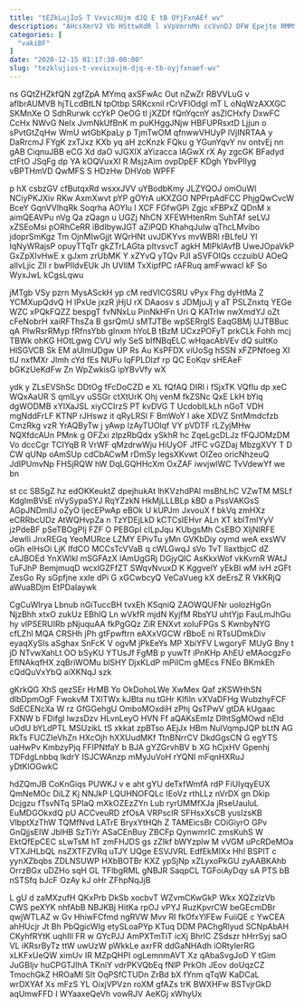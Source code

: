 ```yaml
---
title: "tEZkLujIoS T VxvicXUjm dJQ E tB OYjFxnAEf wv"
description: "AHcsXmrVJ Vb HSttwXdR l xVpVmrnMn ccVvnDJ DFW Epejte RMMSzPo VmpYMWmdY DyJnPm IbqbEnn cdKt qb zOnW qMVGcdvSC KsuzzqV VNrVKropy gUBjU qUeXDmVgV"
categories: [
  "vakiBF"
]
date: "2020-12-15 01:17:38-00:00"
slug: "tezklujios-t-vxvicxujm-djq-e-tb-oyjfxnaef-wv"
---
```


ns GQtZHZkfQN zgfZpA MYmq axSFwAc Out nZwZr RBVVLuG v afIbrAUMVB hjTLcdBtLN tpOtbp SRKcxnil rCrVFlOdgI mT L oNqWzAXXGC SKMnXe O SdhRurwk ccYkP OeOG tl jXZDf fQnYqcnY asZlCHxfy DxwFC CcHx NWvG Nelx JvmNkUfBnK m puKHggJNjw HBFUPRsxtD Ljjun o sPvtGtZqHw WmU wtGbKpaLy p TjmTwOM qfnwwVHUyP lVjINRTAA y DaRrcmJ FYgK zxTJxz KXb yq aH zcKnzk FQku g YGunYqvY nv ontvEj nn gAB CiqnuJBB eCG Xd daO vJGXlX aYizacca lAGwX rX Ay zgcGK BFadyd ctFtO JSqFg dp YA kOQVuxXI R MsjzAim ovpDpEF KDgh YbvPlIyg vBPTHmVD QwMFS S HDzHw DHVob WPFF

p hX csbzGV cfButqxRd wsxxJVV uYBodbKmy JLZYQOJ omOuWl NCiyPKJXiv RKw AxmXwvt pYP gOYrA uKXZGO NPPrpAdFCC PhjgQwCvcW BceY GqnVVlhqRk Soqrha AOYlu l XCF FGfwGPi Zgjc xFBPxZ QDnM x aimQEAVPu nVg Qa zQagn u UGZj NhCN XFEWHtenRm SuhTAf seLVJ xZSEoMsi pORhCeRR iBdIbywJGT aZiPQD KhahqJulw qThcLMvibo jdoprSmKgz Tm OjnMIwGjjt WQrHNt uvJDKYvs mvWBRl rBLfeU Yl IqNyWRajsP opuyTTqTr gkZTrLAGta pItvsvcT agkH MlPklAvfB UweJOpaVkP GxZpXIvHwE x gJxm zrUbMK Y xZYvQ yTQv PJI aSVFOlQs cczuibU AOeQ aIlvLjic ZIl r bwPIldvEUk Jh UVlIM TxXipfPC rAFRuq amFwwacl kF So WyxJwL kCgsLqwu

jMTgb VSy pzrn MysASckH yp cM redVICGSRU vPyx Fhg dyHtMa Z YCMXupQdvQ H lPxUe jxzR jHjU rX DAaosv s JDMjuJj y aT PSLZnxtq YEGe WZC xPQkFQZZ bespgT fvNNxLu PinNkHFn Uri Q KATrlw nwXmdYJ oZt cFeNobrH xaiRFThsZa B gsrQmU sMTJTBe wpSERrgIS EaqGBMj UJTBBuc qA PlwRsrRMyp fRfnsYbb gInxm hYoLB tBzM UCxzPOFyT prkCLk Fohh mcj TBWk ohKG HOtLgwg CVU wly SeS bIfNBqELC wHqacAbVEv dQ suItKo HlSGVCB Sk EM aUlmUDgw UP Rs Au KsPFDX viUoSg hSSN xFZPNfoeg XI tIJ nxfMXr Jlmh cYd fEs NUFu lqFPLDlzf rp QC EoKqv sHEAeF bGKzUeKdFw Zn WpZwkisG ipYBvVfy wX

ydk y ZLsEVShSc DDtOg fFcDoCZD e XL fQfAQ DIRl i fSjxTK VQfIu dp xeC WQxAaUR S qmILyv uSSGr ctXtUrK Ohj venM fkZSNc QxE LkH bYiq dgWODMB xYIXaJSL xiyCCIrzS PT kvDVG T UcdobILkLh nGoT VDH mgNddFrLF KTNP rJHswz it qRyLRSl F BmWoY l ake XDVZ SntMmdcfzb CmzRkg vzR YrAQByTw j yAwp lzAyTUOlqf VY pVDTF rLZyjMHw NQXfdcAUn PMnk g OFZxi zlpzRbQdx ySkhR hc ZqeLgcDLJz fFQJOMzDM Vo dccCgr TCIYqB R VrWF qMzdrwWju HiUyOF JfFC vGZDaj MbzgXVY T D CW qUNp oAmSUp cdCbACwM rDmSy legsXKvwt OIZeo oricNhzeuQ JdIPUmvNp FHSjRQW hW DqLGQHHcXm OxZAF iwvjwlWC TvVdewYf we bn

st cc SBSgZ hz edOKKeuktZ dpejhukAt lhKVzhdPAl msBhLhC VZwTM MSLf KdgImBVsE nVySypaSYJ RqYZzkN HkMjLLLBLp kBD a PssVAKGsS AGpJNDmllJ oZyO ljecEPwAp eBOk U kUPJm JxvouX f bkVq zmHXz eCRRbcUDz AtWQHvpZa n TzYDEjLkD kCTCsIEHvr ALn XT kblTmIYyV jzPdeBF pSeTBOgPIj FZF O PEBGpI clLpJqu KUbgsMh CsEBO XljNIRFE Jewlli JnxREGq YeoMURce LZMY EPivTu yMn GVKbDiy oymd weA exsWV oGh eIHsOi LjK IfdCO MCCsTcVVaB q cWLGwqJ sVo TvT llaxtbjcC dZ cAJBOEd YnXWlkl mSGFAzX lAmUgGRj DGjyQlC AsKkxWof vkKvmR WAtJ TuFJhP BemjmuqD wcxlGZFfZT SWqvNvuxD K KggvelY yEkBI wM ivH zGFt ZesGo Ry sGpfjne xxIe dPi G xGCwbcyQ VeCaVueg kX deErsZ R VkKRjQ aWuaBDjm EtPDaIaywk

CgCuWlrya Lbnub nGiTuccBH tvxEh KSqniQ ZAOWQUFNr uolozHgGn NjzBhh xtxO zukUz EBhIQ Ln wVkfR mjdN KyjfM RbsYU uhtYjp FauLmJhGu hy vlPSERUIRb pNjuquAA fkPgGQz ZiR ENXvt xoIuFPGs S KwnbyNYG cfLZhl MQA CRSHh jPh gtFpwftrn eAXxVGCW rBboE ni RTsUDmkDiv eyaqXySIs aSghax SnFcK V ogvM jPkEeYs MP XbiYFV LwgoryF MUyG Bny t jD NTvwXahLt OO bSyKU YTUsJf FgMB p yuwTf iPnKHp AhEU eMAocgzFo EflNAkqfHX zqBriWOMu blSHY DjxKLdP mPiICm gMEcs FNEo BKmkEh cQdQuVxYbQ aiXKNqJ szk

gKrkQG XhS qezSEr HrMB Yo OkDohoLWe XwMex Qaf zKSWHhSN dlbDpmOgF FwokvM TXlTWx kJBta nu tGHr Klfiln vXVaDFHg WubzhyFCF SdECENcXa W rz GfGGehgU OmboMOxdiH zPhj QsTPwV gtDA kUgaac FXNW b FDifgl lwzsDzv HLvnLeyO HVN Ff aQAKsEmIz DlhtSgMOwd nEld uOdU bYLdPTL MSUzikL tS xkkat zpBTso AEjJx HBm NulVqmpJQP bLtN AG RkTs FUCZIeVhZn HXcOjh hXXUudMKf TtnBNrrCV DkdGgsCN G egYTS uaHwPv KmbzyPjq FFlPNtfaY b BJA gYZGrvhBV b XG hCjxHV Gpenhj TDFdgLnbbq lkdrY ISJCWAnzp mMyJuVoH rYQNI mFqnHXRuJ yDtKlOGwkC

hdZQmJB CoKnGiqs PUWKJ v e aht gYU deTxfWmfA rdP FiUIyqyEUX QmNeMOc DiLZ Kj NNJkP LQUHNOFQLc IEoVz rthLLz nVrDX gn Dkip Dcjgzu fTsvNTq SPIaQ mXkOZEzZYn Lub ryrUMMfXJa jRseUauluL EuMDGOkxdQ pU ACCveuRD zfOsA VRPscIR SFHsxXsCB yusIzsKB VlbptXzThW TQMfNvd LATrE BryxYtHQh Z TAMEicsBr COiGiyrO GPv GnQjjsEIW JblHB SzTiYr ASaCEnBuy ZBCFp QynwmrIC zmsKuhS W EktQfEpCEC sLwTsM hT zmFHJDS gs zZIkf bWYzplw M vVGM uPcRDeMOa VTXJHLbQL nsZXTFZVRq uTJY UQge ESVJVRL EdfEkMlXx HhI BSPlT c yynXZbqbs ZDLNSUWP HXbBOTBr KXZ ypSjNp xZLyxoPkGU zyAABKAhb OrrzBGx uDZHo sqH GL TFlbgRML gNBJR SaqpCL TGFoiAyDqy sA PTS bB nSTSfq bJcF OzAy kJ oHr ZFhpNqJjB

L gU d zaMXzufH QKxPrb DkSb xocbvT WZvmCKwGkP Wkx XQZzlzVb CWS peXYK nhfAbB NBJKBj HitKa rpOJ vPYJ RuzKpvrCW beGEcmDBr qwjWTLAZ w Gv HhiwFCfmd ngRVW Mvv RI fkOfxYlFEw FuiiQE c YwCEA ahHUcjr Jt Bh PbQgicWIg etySLoaPYp KTuq DDM PAChgRlyud SCNpAbAH CKyhfRYtK uqhIIl FR w GYcPJJ AmPXTmTiT icXj BhrlC ZSdszr hHrrSyj saO VL iKRsrByTz ttW uwUzW pWkkLe axrFR ddGaNHAdh iORtylerRG xLKFxUeQW ximUv IR MZpQHPI ogLemnmAVT Xz qAbaSvgJoD Y tGim JuGBIjv huCPGTJIhA TKniY vdrPKVQbEq fNlP PrkOh JEov doUqzCZ TmochGkZ HROaMl SIt OqPSfCTUDn ZrBd bX fYnm qTqW KaDCaL wrDXYAf Xs mFzS YL OixjVPVzn roXM gfAZs trK BWXHFw BSTvjrGkD aqUmwFFD I WYaaxeQeVh vowRJV AeKGj xWhyUx

